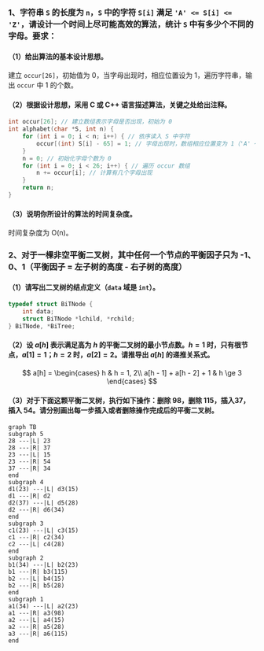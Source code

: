 ### 1、字符串 `S` 的长度为 `n`，`S` 中的字符 `S[i]` 满足 `'A' <= S[i] <= 'Z'`，请设计一个时间上尽可能高效的算法，统计 `S` 中有多少个不同的字母。要求：

#### （1）给出算法的基本设计思想。

建立 `occur[26]`，初始值为 0，当字母出现时，相应位置设为 1，遍历字符串，输出 `occur` 中 1 的个数。

#### （2）根据设计思想，采用 C 或 C++ 语言描述算法，关键之处给出注释。

```cpp
int occur[26]; // 建立数组表示字母是否出现，初始为 0
int alphabet(char *S, int n) {
    for (int i = 0; i < n; i++) { // 依序读入 S 中字符
        occur[(int) S[i] - 65] = 1; // 字母出现时，数组相应位置变为 1（'A' ~ 'Z' 的 ASCII 值为 65 ~ 90）
    }
    n = 0; // 初始化字母个数为 0
    for (int i = 0; i < 26; i++) { // 遍历 occur 数组
        n += occur[i]; // 计算有几个字母出现
    }
    return n;
}
```

#### （3）说明你所设计的算法的时间复杂度。

时间复杂度为 O(n)。

### 2、对于一棵非空平衡二叉树，其中任何一个节点的平衡因子只为 -1、0、1（平衡因子 = 左子树的高度 - 右子树的高度）

#### （1）请写出二叉树的结点定义（`data` 域是 `int`）。

```cpp
typedef struct BiTNode {
    int data;
    struct BiTNode *lchild, *rchild;
} BiTNode, *BiTree;
```

#### （2）设 $a[h]$ 表示满足高为 $h$ 的平衡二叉树的最小节点数。$h = 1$ 时，只有根节点，$a[1] = 1$；$h = 2$ 时，$a[2] = 2$。请推导出 $a[h]$ 的递推关系式。

$$
a[h] = \begin{cases}
h & h = 1, 2\\ 
a[h - 1] + a[h - 2] + 1 & h \ge 3
\end{cases}
$$

#### （3）对于下面这颗平衡二叉树，执行如下操作：删除 98，删除 115，插入37，插入 54。请分别画出每一步插入或者删除操作完成后的平衡二叉树。

```mermaid
graph TB
subgraph 5
28 ---|L| 23
28 ---|R| 37
23 ---|L| 15
23 ---|R| 54
37 ---|R| 34
end
subgraph 4
d1(23) ---|L| d3(15)
d1 ---|R| d2
d2(37) ---|L| d5(28)
d2 ---|R| d6(34)
end
subgraph 3
c1(23) ---|L| c3(15)
c1 ---|R| c2(34)
c2 ---|L| c4(28)
end
subgraph 2
b1(34) ---|L| b2(23)
b1 ---|R| b3(115)
b2 ---|L| b4(15)
b2 ---|R| b5(28)
end
subgraph 1
a1(34) ---|L| a2(23)
a1 ---|R| a3(98)
a2 ---|L| a4(15)
a2 ---|R| a5(28)
a3 ---|R| a6(115)
end
```
